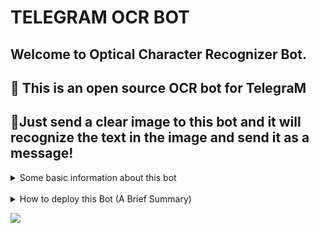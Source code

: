# TELEGRAM OCR BOT

## Welcome to Optical Character Recognizer Bot. 

## 🤏 This is an open source OCR bot for TelegraM
## 🤏Just send a clear image to this bot and it will recognize the text in the image and send it as a message!

<details>
  <summary> Some basic information about this bot </summary>

```
THIS BOT ONLY NEES YOUR
🤞 TELEGRAM BOT TOKEN &,
🤞 CLOUDMERSIVE OCR API
```

#### limitations
> cloudmersive api provides only 1000 images for free ( per month)
> solution:
>> You can just create a new account & use the new api which will provides u 2000 images.. etc,etc,etc.. you can create many cloudmersive accounts as many as you need..🙄

> another problem is that heroku provides only 550dynos for free (per month)
>> No one is going to help you..😜😜 
>> you can transfer your heroku account whenever your dyno is finished..😂 or host this bot your own..😁

</details>
⠀
⠀
<details>
  <summary> How to deploy this Bot (A Brief Summary) </summary>
  
I do not have any more time to waste..😒
Due to some works on other bots..

Just Fork it.. edit your repo at your own risk(if needed) and deploy on heroku.. 
> if u have any doubts or bug msg me on [telegram](t.me/nabilanavab)
</details>

![](https://telegra.ph/file/58dc9864d6e68e74e817e.jpg)


